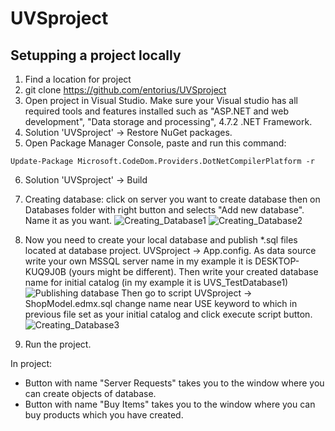# UVSproject
## Setupping a project locally
1. Find a location for project
2. git clone https://github.com/entorius/UVSproject
3. Open project in Visual Studio. Make sure your Visual studio has all required tools and features installed such as "ASP.NET and web development", "Data storage and processing", 4.7.2 .NET Framework.
4. Solution 'UVSproject' -> Restore NuGet packages.
5. Open Package Manager Console, paste and run this command:
``` 
Update-Package Microsoft.CodeDom.Providers.DotNetCompilerPlatform -r 
```
6. Solution 'UVSproject' -> Build
7. Creating database: 
click on server you want to create database then on Databases folder with right button and selects "Add new database". Name it as you want.
![Creating_Database1](https://i.imgur.com/ayzCAMF.png)
![Creating_Database2](https://i.imgur.com/iWXOdE9.png)

8. Now you need to create your local database and publish *.sql files located at database project. UVSproject -> App.config.
As data source write your own MSSQL server name in my example it is DESKTOP-KUQ9J0B (yours might be different). Then write your created database name for initial catalog (in my example it is UVS_TestDatabase1)
![Publishing database](https://i.imgur.com/6ZkMyOO.png)
Then go to script UVSproject -> ShopModel.edmx.sql change name near USE keyword to which in previous file set as your initial catalog and click execute script button.
![Creating_Database3](https://i.imgur.com/QlqsJuq.png)

9. Run the project.


In project: 
- Button with name "Server Requests" takes you to the window where you can create objects of database.
- Button with name "Buy Items" takes you to the window where you can buy products which you have created.
